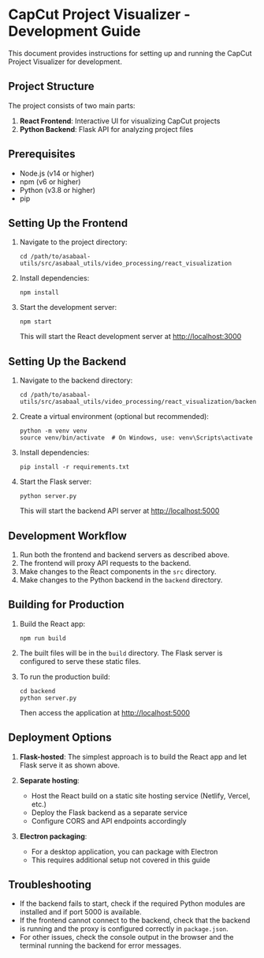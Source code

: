 # CapCut Project Visualizer - Development Guide

This document provides instructions for setting up and running the CapCut Project Visualizer for development.

## Project Structure

The project consists of two main parts:

1. **React Frontend**: Interactive UI for visualizing CapCut projects
2. **Python Backend**: Flask API for analyzing project files

## Prerequisites

- Node.js (v14 or higher)
- npm (v6 or higher)
- Python (v3.8 or higher)
- pip

## Setting Up the Frontend

1. Navigate to the project directory:
   ```
   cd /path/to/asabaal-utils/src/asabaal_utils/video_processing/react_visualization
   ```

2. Install dependencies:
   ```
   npm install
   ```

3. Start the development server:
   ```
   npm start
   ```

   This will start the React development server at [http://localhost:3000](http://localhost:3000)

## Setting Up the Backend

1. Navigate to the backend directory:
   ```
   cd /path/to/asabaal-utils/src/asabaal_utils/video_processing/react_visualization/backend
   ```

2. Create a virtual environment (optional but recommended):
   ```
   python -m venv venv
   source venv/bin/activate  # On Windows, use: venv\Scripts\activate
   ```

3. Install dependencies:
   ```
   pip install -r requirements.txt
   ```

4. Start the Flask server:
   ```
   python server.py
   ```

   This will start the backend API server at [http://localhost:5000](http://localhost:5000)

## Development Workflow

1. Run both the frontend and backend servers as described above.
2. The frontend will proxy API requests to the backend.
3. Make changes to the React components in the `src` directory.
4. Make changes to the Python backend in the `backend` directory.

## Building for Production

1. Build the React app:
   ```
   npm run build
   ```

2. The built files will be in the `build` directory. The Flask server is configured to serve these static files.

3. To run the production build:
   ```
   cd backend
   python server.py
   ```

   Then access the application at [http://localhost:5000](http://localhost:5000)

## Deployment Options

1. **Flask-hosted**: The simplest approach is to build the React app and let Flask serve it as shown above.

2. **Separate hosting**:
   - Host the React build on a static site hosting service (Netlify, Vercel, etc.)
   - Deploy the Flask backend as a separate service
   - Configure CORS and API endpoints accordingly

3. **Electron packaging**:
   - For a desktop application, you can package with Electron
   - This requires additional setup not covered in this guide

## Troubleshooting

- If the backend fails to start, check if the required Python modules are installed and if port 5000 is available.
- If the frontend cannot connect to the backend, check that the backend is running and the proxy is configured correctly in `package.json`.
- For other issues, check the console output in the browser and the terminal running the backend for error messages.